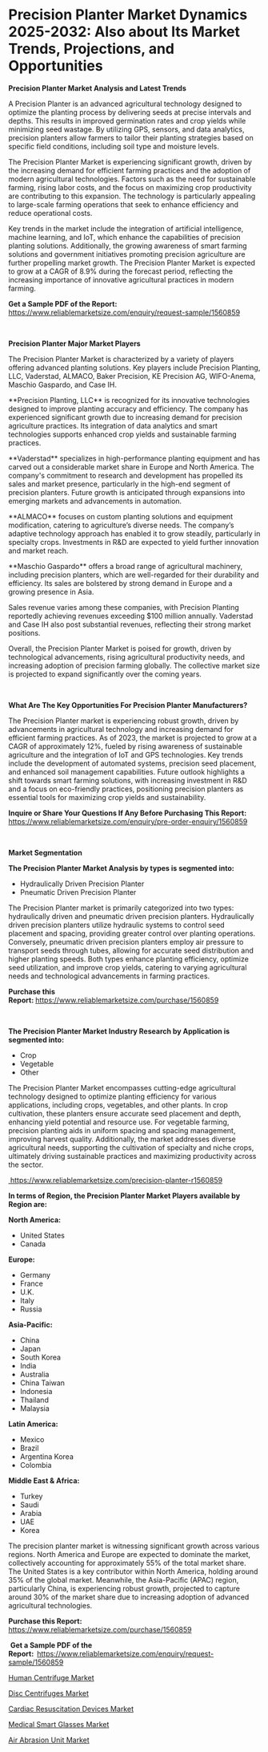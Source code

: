 <p><h1>Precision Planter Market Dynamics 2025-2032: Also about Its Market Trends, Projections, and Opportunities</h1></p><p><strong>Precision Planter Market Analysis and Latest Trends</strong></p>
<p><p>A Precision Planter is an advanced agricultural technology designed to optimize the planting process by delivering seeds at precise intervals and depths. This results in improved germination rates and crop yields while minimizing seed wastage. By utilizing GPS, sensors, and data analytics, precision planters allow farmers to tailor their planting strategies based on specific field conditions, including soil type and moisture levels.</p><p>The Precision Planter Market is experiencing significant growth, driven by the increasing demand for efficient farming practices and the adoption of modern agricultural technologies. Factors such as the need for sustainable farming, rising labor costs, and the focus on maximizing crop productivity are contributing to this expansion. The technology is particularly appealing to large-scale farming operations that seek to enhance efficiency and reduce operational costs.</p><p>Key trends in the market include the integration of artificial intelligence, machine learning, and IoT, which enhance the capabilities of precision planting solutions. Additionally, the growing awareness of smart farming solutions and government initiatives promoting precision agriculture are further propelling market growth. The Precision Planter Market is expected to grow at a CAGR of 8.9% during the forecast period, reflecting the increasing importance of innovative agricultural practices in modern farming.</p></p>
<p><strong>Get a Sample PDF of the Report:&nbsp;</strong> <a href="https://www.reliablemarketsize.com/enquiry/request-sample/1560859?utm_campaign=2470&utm_medium=2&utm_source=Github&utm_content=ia&utm_term=08042025&utm_id=precision-planter">https://www.reliablemarketsize.com/enquiry/request-sample/1560859</a></p>
<p>&nbsp;</p>
<p><strong>Precision Planter Major Market Players</strong></p>
<p><p>The Precision Planter Market is characterized by a variety of players offering advanced planting solutions. Key players include Precision Planting, LLC, Vaderstad, ALMACO, Baker Precision, KE Precision AG, WIFO-Anema, Maschio Gaspardo, and Case IH. </p><p>**Precision Planting, LLC** is recognized for its innovative technologies designed to improve planting accuracy and efficiency. The company has experienced significant growth due to increasing demand for precision agriculture practices. Its integration of data analytics and smart technologies supports enhanced crop yields and sustainable farming practices.</p><p>**Vaderstad** specializes in high-performance planting equipment and has carved out a considerable market share in Europe and North America. The company's commitment to research and development has propelled its sales and market presence, particularly in the high-end segment of precision planters. Future growth is anticipated through expansions into emerging markets and advancements in automation.</p><p>**ALMACO** focuses on custom planting solutions and equipment modification, catering to agriculture’s diverse needs. The company’s adaptive technology approach has enabled it to grow steadily, particularly in specialty crops. Investments in R&D are expected to yield further innovation and market reach.</p><p>**Maschio Gaspardo** offers a broad range of agricultural machinery, including precision planters, which are well-regarded for their durability and efficiency. Its sales are bolstered by strong demand in Europe and a growing presence in Asia.</p><p>Sales revenue varies among these companies, with Precision Planting reportedly achieving revenues exceeding $100 million annually. Vaderstad and Case IH also post substantial revenues, reflecting their strong market positions.</p><p>Overall, the Precision Planter Market is poised for growth, driven by technological advancements, rising agricultural productivity needs, and increasing adoption of precision farming globally. The collective market size is projected to expand significantly over the coming years.</p></p>
<p>&nbsp;</p>
<p><strong>What Are The Key Opportunities For Precision Planter Manufacturers?</strong></p>
<p><p>The Precision Planter market is experiencing robust growth, driven by advancements in agricultural technology and increasing demand for efficient farming practices. As of 2023, the market is projected to grow at a CAGR of approximately 12%, fueled by rising awareness of sustainable agriculture and the integration of IoT and GPS technologies. Key trends include the development of automated systems, precision seed placement, and enhanced soil management capabilities. Future outlook highlights a shift towards smart farming solutions, with increasing investment in R&D and a focus on eco-friendly practices, positioning precision planters as essential tools for maximizing crop yields and sustainability.</p></p>
<p><strong>Inquire or Share Your Questions If Any Before Purchasing This Report:</strong> <a href="https://www.reliablemarketsize.com/enquiry/pre-order-enquiry/1560859?utm_campaign=2470&utm_medium=2&utm_source=Github&utm_content=ia&utm_term=08042025&utm_id=precision-planter">https://www.reliablemarketsize.com/enquiry/pre-order-enquiry/1560859</a></p>
<p>&nbsp;</p>
<p><strong>Market Segmentation</strong></p>
<p><strong>The Precision Planter Market Analysis by types is segmented into:</strong></p>
<p><ul><li>Hydraulically Driven Precision Planter</li><li>Pneumatic Driven Precision Planter</li></ul></p>
<p><p>The Precision Planter market is primarily categorized into two types: hydraulically driven and pneumatic driven precision planters. Hydraulically driven precision planters utilize hydraulic systems to control seed placement and spacing, providing greater control over planting operations. Conversely, pneumatic driven precision planters employ air pressure to transport seeds through tubes, allowing for accurate seed distribution and higher planting speeds. Both types enhance planting efficiency, optimize seed utilization, and improve crop yields, catering to varying agricultural needs and technological advancements in farming practices.</p></p>
<p><strong>Purchase this Report:&nbsp;</strong><a href="https://www.reliablemarketsize.com/purchase/1560859?utm_campaign=2470&utm_medium=2&utm_source=Github&utm_content=ia&utm_term=08042025&utm_id=precision-planter">https://www.reliablemarketsize.com/purchase/1560859</a></p>
<p>&nbsp;</p>
<p><strong>The Precision Planter Market Industry Research by Application is segmented into:</strong></p>
<p><ul><li>Crop</li><li>Vegetable</li><li>Other</li></ul></p>
<p><p>The Precision Planter Market encompasses cutting-edge agricultural technology designed to optimize planting efficiency for various applications, including crops, vegetables, and other plants. In crop cultivation, these planters ensure accurate seed placement and depth, enhancing yield potential and resource use. For vegetable farming, precision planting aids in uniform spacing and spacing management, improving harvest quality. Additionally, the market addresses diverse agricultural needs, supporting the cultivation of specialty and niche crops, ultimately driving sustainable practices and maximizing productivity across the sector.</p></p>
<p><a href="https://www.reliablemarketsize.com/precision-planter-r1560859?utm_campaign=2470&utm_medium=2&utm_source=Github&utm_content=ia&utm_term=08042025&utm_id=precision-planter">&nbsp;https://www.reliablemarketsize.com/precision-planter-r1560859</a></p>
<p><strong>In terms of Region, the Precision Planter Market Players available by Region are:</strong></p>
<p>
    <p> <strong> North America: </strong>
        <ul>
            <li>United States</li>
            <li>Canada</li>
        </ul>
        </p> 
    <p> <strong> Europe: </strong>
        <ul>
            <li>Germany</li>
            <li>France</li>
            <li>U.K.</li>
            <li>Italy</li>
            <li>Russia</li>
        </ul>
        </p> 
    <p> <strong> Asia-Pacific: </strong>
        <ul>
            <li>China</li>
            <li>Japan</li>
            <li>South Korea</li>
            <li>India</li>
            <li>Australia</li>
            <li>China Taiwan</li>
            <li>Indonesia</li>
            <li>Thailand</li>
            <li>Malaysia</li>
        </ul>
        </p> 
    <p> <strong> Latin America: </strong>
        <ul>
            <li>Mexico</li>
            <li>Brazil</li>
            <li>Argentina Korea</li>
            <li>Colombia</li>
        </ul>
        </p> 
    <p> <strong> Middle East & Africa: </strong>
        <ul>
            <li>Turkey</li>
            <li>Saudi</li>
            <li>Arabia</li>
            <li>UAE</li>
            <li>Korea</li>
        </ul>
    </p>
    </p>
<p><p>The precision planter market is witnessing significant growth across various regions. North America and Europe are expected to dominate the market, collectively accounting for approximately 55% of the total market share. The United States is a key contributor within North America, holding around 35% of the global market. Meanwhile, the Asia-Pacific (APAC) region, particularly China, is experiencing robust growth, projected to capture around 30% of the market share due to increasing adoption of advanced agricultural technologies.</p></p>
<p><strong>Purchase this Report: </strong><a href="https://www.reliablemarketsize.com/purchase/1560859?utm_campaign=2470&utm_medium=2&utm_source=Github&utm_content=ia&utm_term=08042025&utm_id=precision-planter">https://www.reliablemarketsize.com/purchase/1560859</a></p>
<p>&nbsp;<strong>Get a Sample PDF of the Report:&nbsp;&nbsp;</strong><a href="https://www.reliablemarketsize.com/enquiry/request-sample/1560859?utm_campaign=2470&utm_medium=2&utm_source=Github&utm_content=ia&utm_term=08042025&utm_id=precision-planter">https://www.reliablemarketsize.com/enquiry/request-sample/1560859</a></p>
<p><strong></strong></p>
<p><p><a href="https://github.com/grimssummouc/Market-Research-Report-List-1/blob/main/human-centrifuge-market.md?utm_campaign=2470&utm_medium=2&utm_source=Github&utm_content=ia&utm_term=08042025&utm_id=precision-planter">Human Centrifuge Market</a></p><p><a href="https://github.com/agemakisel4b/Market-Research-Report-List-1/blob/main/disc-centrifuges-market.md?utm_campaign=2470&utm_medium=2&utm_source=Github&utm_content=ia&utm_term=08042025&utm_id=precision-planter">Disc Centrifuges Market</a></p><p><a href="https://www.linkedin.com/pulse/cardiac-resuscitation-devices-industry-projections-market-6ivmc?utm_campaign=2470&utm_medium=2&utm_source=Github&utm_content=ia&utm_term=08042025&utm_id=precision-planter">Cardiac Resuscitation Devices Market</a></p><p><a href="https://www.linkedin.com/pulse/upcoming-boom-medical-smart-glasses-market-projections-end-use-rvkuc?utm_campaign=2470&utm_medium=2&utm_source=Github&utm_content=ia&utm_term=08042025&utm_id=precision-planter">Medical Smart Glasses Market</a></p><p><a href="https://www.linkedin.com/pulse/air-abrasion-unit-market-trends-2025-2032-analysis-report-projects-3ndic?utm_campaign=2470&utm_medium=2&utm_source=Github&utm_content=ia&utm_term=08042025&utm_id=precision-planter">Air Abrasion Unit Market</a></p></p>